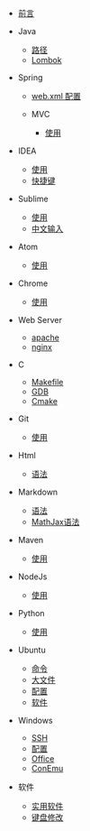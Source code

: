 * [前言](README.md)

* Java
  - [路径](java/路径.md)
  - [Lombok](java/Lombok.md)
  
* Spring
  - [web.xml 配置](spring/web-xml-配置.md)
  - MVC

    + [使用](spring/mvc/README.md)
    
* IDEA
  - [使用](idea/README.md)
  - [快捷键](idea/快捷键.md)
  
* Sublime
  - [使用](sublime/README.md)
  - [中文输入](sublime/中文输入.md)
  
* Atom
  - [使用](atom/README.md)
  
* Chrome
  - [使用](chrome/README.md)
  
* Web Server
  - [apache](server/apache.md)
  - [nginx](server/nginx.md)
  
* C
  - [Makefile](c/Makefile.md)
  - [GDB](c/GDB.md)
  - [Cmake](c/Cmake.md)
  
* Git
  - [使用](git/README.md)
  
* Html
  - [语法](html/README.md)

* Markdown
  - [语法](markdown/语法.md)
  - [MathJax语法](markdown/mathjax.md)
  
* Maven
  - [使用](maven/README.md)
  
* NodeJs
  - [使用](nodejs/README.md)
  
* Python
  - [使用](python/README.md)
  
* Ubuntu
  - [命令](ubuntu/命令.md)
  - [大文件](ubuntu/大文件.md)
  - [配置](ubuntu/配置.md)
  - [软件](ubuntu/软件.md)
  
* Windows
  - [SSH](windows/ssh.md)
  - [配置](windows/配置.md)
  - [Office](windows/office.md)
  - [ConEmu](windows/ConEmu.md)
  
* 软件
  - [实用软件](软件/README.md)
  - [键盘修改](软件/键盘修改.md)
